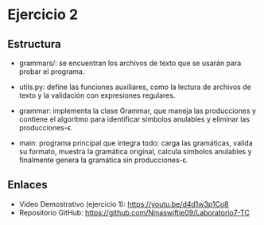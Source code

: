 # Ejercicio 2

## Estructura
- grammars/: se encuentran los archivos de texto que se usarán para probar el programa.

- utils.py: define las funciones auxiliares, como la lectura de archivos de texto y la validación con expresiones regulares.

- grammar: implementa la clase Grammar, que maneja las producciones y contiene el algoritmo para identificar símbolos anulables y eliminar las producciones-ϵ.

- main: programa principal que integra todo: carga las gramáticas, valida su formato, muestra la gramática original, calcula símbolos anulables y finalmente genera la gramática sin producciones-ϵ.

## Enlaces
- Vídeo Demostrativo (ejercicio 1): https://youtu.be/d4d1w3p1Co8
- Repositorio GitHub: https://github.com/Ninaswiftie09/Laboratorio7-TC


